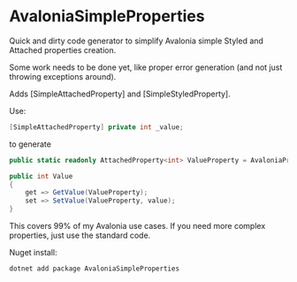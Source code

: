 # AvaloniaSimpleProperties

Quick and dirty code generator to simplify Avalonia simple Styled and Attached properties creation.

Some work needs to be done yet, like proper error generation (and not just throwing exceptions around).


Adds [SimpleAttachedProperty] and [SimpleStyledProperty].

Use:


```csharp
[SimpleAttachedProperty] private int _value;
```

to generate

```csharp
public static readonly AttachedProperty<int> ValueProperty = AvaloniaProperty.RegisterAttached<SomeType, int>("Value", typeof(SomeType));

public int Value
{
	get => GetValue(ValueProperty);
	set => SetValue(ValueProperty, value);
}

```

This covers 99% of my Avalonia use cases. If you need more complex properties, just use the standard code.

Nuget install:
```
dotnet add package AvaloniaSimpleProperties
```
